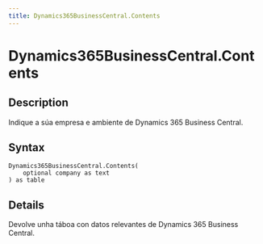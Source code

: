 ```yaml
---
title: Dynamics365BusinessCentral.Contents
---
```


# Dynamics365BusinessCentral.Contents


## Description

Indique a súa empresa e ambiente de Dynamics 365 Business Central.


## Syntax

```powerquery
Dynamics365BusinessCentral.Contents(
    optional company as text
) as table
```


## Details

Devolve unha táboa con datos relevantes de Dynamics 365 Business Central. 



